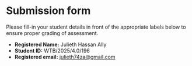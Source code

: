 # Submission form

Please fill-in your student details in front of the appropriate labels
below to ensure proper grading of assessment.

- **Registered Name:** Julieth Hassan Ally
- **Student ID:** WTB/2025/4.0/196
- **Registered email:** julieth74za@gmail.com
